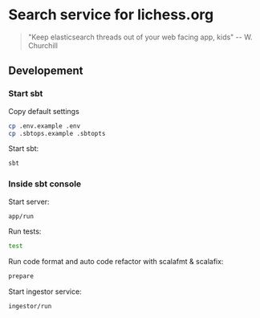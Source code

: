 # Search service for lichess.org

> "Keep elasticsearch threads out of your web facing app, kids" -- W. Churchill

## Developement

### Start sbt

Copy default settings
```sh
cp .env.example .env
cp .sbtops.example .sbtopts
```

Start sbt:
```sh
sbt
```

### Inside sbt console

Start server:
```sh
app/run
```

Run tests:
```sh
test
```

Run code format and auto code refactor with scalafmt & scalafix:
```sh
prepare
```

Start ingestor service:
```sh
ingestor/run
```
